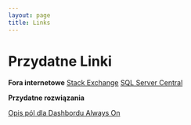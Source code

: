 ```yaml
---
layout: page
title: Links
---
```

# [](#header-1)Przydatne Linki

**Fora internetowe**
[Stack Exchange](https://dba.stackexchange.com/)
[SQL Server Central](https://www.sqlservercentral.com/)


**Przydatne rozwiązania**

[Opis pól dla Dashbordu Always On](https://docs.microsoft.com/en-us/sql/database-engine/availability-groups/windows/use-the-always-on-dashboard-sql-server-management-studio?view=sql-server-2017)
